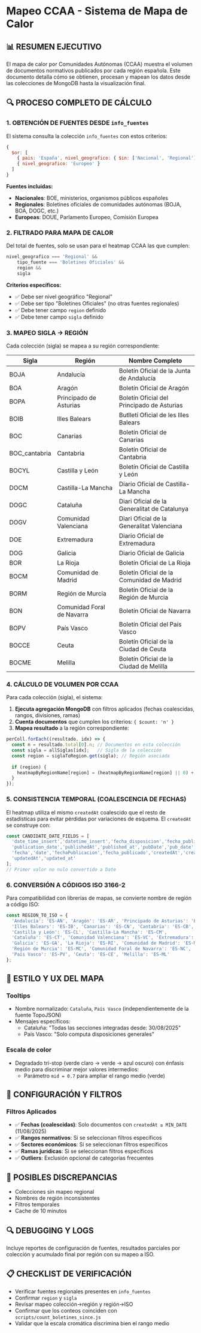 # Mapeo CCAA - Sistema de Mapa de Calor

## 📊 **RESUMEN EJECUTIVO**

El mapa de calor por Comunidades Autónomas (CCAA) muestra el volumen de documentos normativos publicados por cada región española. Este documento detalla cómo se obtienen, procesan y mapean los datos desde las colecciones de MongoDB hasta la visualización final.

## 🔍 **PROCESO COMPLETO DE CÁLCULO**

### **1. OBTENCIÓN DE FUENTES DESDE `info_fuentes`**

El sistema consulta la colección `info_fuentes` con estos criterios:

```javascript
{
  $or: [
    { pais: 'España', nivel_geografico: { $in: ['Nacional', 'Regional'] } },
    { nivel_geografico: 'Europeo' }
  ]
}
```

**Fuentes incluidas:**
- **Nacionales**: BOE, ministerios, organismos públicos españoles
- **Regionales**: Boletines oficiales de comunidades autónomas (BOJA, BOA, DOGC, etc.)
- **Europeas**: DOUE, Parlamento Europeo, Comisión Europea

### **2. FILTRADO PARA MAPA DE CALOR**

Del total de fuentes, solo se usan para el heatmap CCAA las que cumplen:

```javascript
nivel_geografico === 'Regional' && 
	tipo_fuente === 'Boletines Oficiales' && 
	region && 
	sigla
```

**Criterios específicos:**
- ✅ Debe ser nivel geográfico "Regional"
- ✅ Debe ser tipo "Boletines Oficiales" (no otras fuentes regionales)
- ✅ Debe tener campo `region` definido
- ✅ Debe tener campo `sigla` definido

### **3. MAPEO SIGLA → REGIÓN**

Cada colección (sigla) se mapea a su región correspondiente:

| **Sigla** | **Región** | **Nombre Completo** |
|-----------|------------|---------------------|
| BOJA | Andalucía | Boletín Oficial de la Junta de Andalucía |
| BOA | Aragón | Boletín Oficial de Aragón |
| BOPA | Principado de Asturias | Boletín Oficial del Principado de Asturias |
| BOIB | Illes Balears | Butlletí Oficial de les Illes Balears |
| BOC | Canarias | Boletín Oficial de Canarias |
| BOC_cantabria | Cantabria | Boletín Oficial de Cantabria |
| BOCYL | Castilla y León | Boletín Oficial de Castilla y León |
| DOCM | Castilla-La Mancha | Diario Oficial de Castilla-La Mancha |
| DOGC | Cataluña | Diari Oficial de la Generalitat de Catalunya |
| DOGV | Comunidad Valenciana | Diari Oficial de la Generalitat Valenciana |
| DOE | Extremadura | Diario Oficial de Extremadura |
| DOG | Galicia | Diario Oficial de Galicia |
| BOR | La Rioja | Boletín Oficial de La Rioja |
| BOCM | Comunidad de Madrid | Boletín Oficial de la Comunidad de Madrid |
| BORM | Región de Murcia | Boletín Oficial de la Región de Murcia |
| BON | Comunidad Foral de Navarra | Boletín Oficial de Navarra |
| BOPV | País Vasco | Boletín Oficial del País Vasco |
| BOCCE | Ceuta | Boletín Oficial de la Ciudad de Ceuta |
| BOCME | Melilla | Boletín Oficial de la Ciudad de Melilla |

### **4. CÁLCULO DE VOLUMEN POR CCAA**

Para cada colección (sigla), el sistema:

1. **Ejecuta agregación MongoDB** con filtros aplicados (fechas coalescidas, rangos, divisiones, ramas)
2. **Cuenta documentos** que cumplen los criterios: `{ $count: 'n' }`
3. **Mapea resultado** a la región correspondiente:

```javascript
perColl.forEach((resultado, idx) => {
  const n = resultado.total[0].n; // Documentos en esta colección
  const sigla = allSiglas[idx];   // Sigla de la colección  
  const region = siglaToRegion.get(sigla); // Región asociada
  
  if (region) {
    heatmapByRegionName[region] = (heatmapByRegionName[region] || 0) + n;
  }
});
```

### **5. CONSISTENCIA TEMPORAL (COALESCENCIA DE FECHAS)**

El heatmap utiliza el mismo `createdAt` coalescido que el resto de estadísticas para evitar pérdidas por variaciones de esquema. El `createdAt` se construye con:

```javascript
const CANDIDATE_DATE_FIELDS = [
  'date_time_insert','datetime_insert','fecha_disposicion','fecha_publicacion',
  'publication_date','publishedAt','published_at','pubDate','pub_date',
  'fecha','date','fechaPublicacion','fecha_publicado','createdAt','created_at',
  'updatedAt','updated_at'
];
// Primer valor no nulo convertido a Date
```

### **6. CONVERSIÓN A CÓDIGOS ISO 3166-2**

Para compatibilidad con librerías de mapas, se convierte nombre de región a código ISO:

```javascript
const REGION_TO_ISO = {
  'Andalucía': 'ES-AN', 'Aragón': 'ES-AR', 'Principado de Asturias': 'ES-AS',
  'Illes Balears': 'ES-IB', 'Canarias': 'ES-CN', 'Cantabria': 'ES-CB',
  'Castilla y León': 'ES-CL', 'Castilla-La Mancha': 'ES-CM',
  'Cataluña': 'ES-CT', 'Comunidad Valenciana': 'ES-VC', 'Extremadura': 'ES-EX',
  'Galicia': 'ES-GA', 'La Rioja': 'ES-RI', 'Comunidad de Madrid': 'ES-MD',
  'Región de Murcia': 'ES-MC', 'Comunidad Foral de Navarra': 'ES-NC',
  'País Vasco': 'ES-PV', 'Ceuta': 'ES-CE', 'Melilla': 'ES-ML'
};
```

## 🎨 **ESTILO Y UX DEL MAPA**

### **Tooltips**
- Nombre normalizado: `Cataluña`, `País Vasco` (independientemente de la fuente TopoJSON)
- Mensajes específicos:
  - Cataluña: "Todas las secciones integradas desde: 30/08/2025"
  - País Vasco: "Solo computa disposiciones generales"

### **Escala de color**
- Degradado tri-stop (verde claro → verde → azul oscuro) con énfasis medio para discriminar mejor valores intermedios:
  - Parámetro `mid = 0.7` para ampliar el rango medio (verde)

## 🔧 **CONFIGURACIÓN Y FILTROS**

### **Filtros Aplicados**
- ✅ **Fechas (coalescidas)**: Solo documentos con `createdAt ≥ MIN_DATE` (11/08/2025)
- ✅ **Rangos normativos**: Si se seleccionan filtros específicos
- ✅ **Sectores económicos**: Si se seleccionan filtros específicos  
- ✅ **Ramas jurídicas**: Si se seleccionan filtros específicos
- ✅ **Outliers**: Exclusión opcional de categorías frecuentes

## 🚨 **POSIBLES DISCREPANCIAS**
- Colecciones sin mapeo regional
- Nombres de región inconsistentes
- Filtros temporales
- Cache de 10 minutos

## 🔍 **DEBUGGING Y LOGS**
Incluye reportes de configuración de fuentes, resultados parciales por colección y acumulado final por región con su mapeo a ISO.

## 📋 **CHECKLIST DE VERIFICACIÓN**
- Verificar fuentes regionales presentes en `info_fuentes`
- Confirmar `region` y `sigla`
- Revisar mapeo colección→región y región→ISO
- Confirmar que los conteos coinciden con `scripts/count_boletines_since.js`
- Validar que la escala cromática discrimina bien el rango medio 